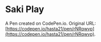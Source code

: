 # Saki Play

A Pen created on CodePen.io. Original URL: [https://codepen.io/hasta21/pen/rNRqwvp](https://codepen.io/hasta21/pen/rNRqwvp).

